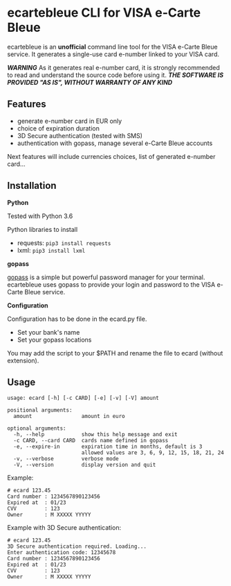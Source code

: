 # ecartebleue CLI for VISA e-Carte Bleue

ecartebleue is an **unofficial** command line tool for the VISA e-Carte Bleue service. It generates a single-use card e-number linked to your VISA card.

***WARNING*** As it generates real e-number card, it is strongly recommended to read and understand the source code before using it. ***THE SOFTWARE IS PROVIDED "AS IS", WITHOUT WARRANTY OF ANY KIND***

## Features

- generate e-number card in EUR only
- choice of expiration duration
- 3D Secure authentication (tested with SMS)
- authentication with gopass, manage several e-Carte Bleue accounts

Next features will include currencies choices, list of generated e-number card...

## Installation

**Python**

Tested with Python 3.6

Python libraries to install
- requests: `pip3 install requests`
- lxml: `pip3 install lxml`

**gopass**

[gopass](https://www.gopass.pw/) is a simple but powerful password manager for your terminal. ecartebleue uses gopass to provide your login and password to the VISA e-Carte Bleue service.

**Configuration**

Configuration has to be done in the ecard.py file.
- Set your bank's name
- Set your gopass locations

You may add the script to your $PATH and rename the file to ecard (without extension). 


## Usage
```
usage: ecard [-h] [-c CARD] [-e] [-v] [-V] amount

positional arguments:
  amount                amount in euro

optional arguments:
  -h, --help            show this help message and exit
  -c CARD, --card CARD  cards name defined in gopass
  -e, --expire-in       expiration time in months, default is 3
                        allowed values are 3, 6, 9, 12, 15, 18, 21, 24
  -v, --verbose         verbose mode
  -V, --version         display version and quit
```
Example:
```
# ecard 123.45
Card number : 1234567890123456
Expired at  : 01/23
CVV         : 123
Owner       : M XXXXX YYYYY
```
Example with 3D Secure authentication:
```
# ecard 123.45
3D Secure authentication required. Loading...
Enter authentication code: 12345678
Card number : 1234567890123456
Expired at  : 01/23
CVV         : 123
Owner       : M XXXXX YYYYY
```
